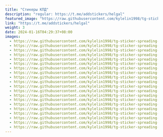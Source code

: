 ```yaml
---
title: "Стикеры КПД"
description: "regular: https://t.me/addstickers/helgal"
featured_image: "https://raw.githubusercontent.com/kylelin1998/tg-sticker-spreading-worldwide-images/main/img/8b9f46a4-ab32-4cc2-9a9d-007ff8aad10c.jpg"
link: "https://t.me/addstickers/helgal"
weight: 3
date: 2024-01-16T04:29:37+08:00
images:
  - https://raw.githubusercontent.com/kylelin1998/tg-sticker-spreading-worldwide-images/main/img/8b9f46a4-ab32-4cc2-9a9d-007ff8aad10c.jpg
  - https://raw.githubusercontent.com/kylelin1998/tg-sticker-spreading-worldwide-images/main/img/5993462f-5846-41b1-bbfb-a07b2fa354b5.jpg
  - https://raw.githubusercontent.com/kylelin1998/tg-sticker-spreading-worldwide-images/main/img/23794d48-f05c-47f5-ac48-b72cd5132cd5.jpg
  - https://raw.githubusercontent.com/kylelin1998/tg-sticker-spreading-worldwide-images/main/img/c6e23cba-a98a-40fd-8744-918e844dc867.jpg
  - https://raw.githubusercontent.com/kylelin1998/tg-sticker-spreading-worldwide-images/main/img/83a13917-3e0b-4e28-9e3a-93debc78078b.jpg
  - https://raw.githubusercontent.com/kylelin1998/tg-sticker-spreading-worldwide-images/main/img/5381aa25-08e4-48df-ad49-9eb499699dd2.jpg
  - https://raw.githubusercontent.com/kylelin1998/tg-sticker-spreading-worldwide-images/main/img/a902adb4-0aa7-4cc8-81a1-23de0876c1d9.jpg
  - https://raw.githubusercontent.com/kylelin1998/tg-sticker-spreading-worldwide-images/main/img/dfd1a7b7-0294-4f15-a7c4-c202e2a95d09.jpg
  - https://raw.githubusercontent.com/kylelin1998/tg-sticker-spreading-worldwide-images/main/img/3838e29a-01b5-4241-859c-2ec7458010fa.jpg
  - https://raw.githubusercontent.com/kylelin1998/tg-sticker-spreading-worldwide-images/main/img/c0387450-1d8c-4f62-9e5c-159b855fbff2.jpg
  - https://raw.githubusercontent.com/kylelin1998/tg-sticker-spreading-worldwide-images/main/img/7d65c99c-9c8d-4863-8c46-0df5302b25b1.jpg
  - https://raw.githubusercontent.com/kylelin1998/tg-sticker-spreading-worldwide-images/main/img/80a72209-b257-4d81-a66b-6872df01a539.jpg
  - https://raw.githubusercontent.com/kylelin1998/tg-sticker-spreading-worldwide-images/main/img/45e0fca8-910f-40f5-949d-7cfbe6410fc8.jpg
  - https://raw.githubusercontent.com/kylelin1998/tg-sticker-spreading-worldwide-images/main/img/26a12dfe-848b-4153-ba9c-1ffbbf3060b3.jpg
  - https://raw.githubusercontent.com/kylelin1998/tg-sticker-spreading-worldwide-images/main/img/0dc0e91f-a226-491a-8eec-59a285d781a9.jpg
  - https://raw.githubusercontent.com/kylelin1998/tg-sticker-spreading-worldwide-images/main/img/132e7253-a5f4-4418-b814-0c70f0141e92.jpg
  - https://raw.githubusercontent.com/kylelin1998/tg-sticker-spreading-worldwide-images/main/img/5b3ac6b6-d27a-41e5-8d3c-c6875d622b1b.jpg
  - https://raw.githubusercontent.com/kylelin1998/tg-sticker-spreading-worldwide-images/main/img/e313623b-eb96-4d63-9339-882934f027ca.jpg
  - https://raw.githubusercontent.com/kylelin1998/tg-sticker-spreading-worldwide-images/main/img/540bbc84-1cf7-4f2c-9951-de5459cf161c.jpg
  - https://raw.githubusercontent.com/kylelin1998/tg-sticker-spreading-worldwide-images/main/img/bab5c8a3-58c5-4299-8a45-3782ef4ee602.jpg
---
```

